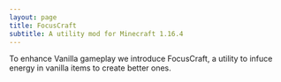 ```yaml
---
layout: page
title: FocusCraft
subtitle: A utility mod for Minecraft 1.16.4
---
```


To enhance Vanilla gameplay we introduce FocusCraft, a utility to infuce energy in vanilla items to create better ones.
